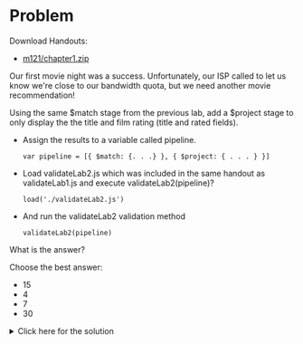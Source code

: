 # Problem
Download Handouts:
 - <a href="https://s3.amazonaws.com/edu-downloads.10gen.com/M121_2018_March/static/handouts/m121/chapter1.zip">m121/chapter1.zip</a>
 
Our first movie night was a success. Unfortunately, our ISP called to let us know we're close to our bandwidth quota, but we need another movie recommendation!

Using the same $match stage from the previous lab, add a $project stage to only display the the title and film rating (title and rated fields).

 - Assign the results to a variable called pipeline.

       var pipeline = [{ $match: {. . .} }, { $project: { . . . } }]

 - Load validateLab2.js which was included in the same handout as validateLab1.js and execute validateLab2(pipeline)?

       load('./validateLab2.js')

 - And run the validateLab2 validation method

       validateLab2(pipeline)

What is the answer?

Choose the best answer:

 - 15
 - 4
 - 7
 - 30

<details>
  <summary>Click here for the solution</summary>
    <ul>
      <li>15</li>
	</ul>
</details>
